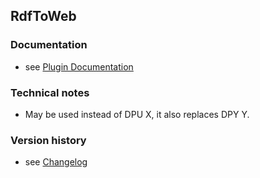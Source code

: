 RdfToWeb
----------

### Documentation

* see [Plugin Documentation](./doc/About.md)

### Technical notes

* May be used instead of DPU X, it also replaces DPY Y.

### Version history

* see [Changelog](./CHANGELOG.md)

